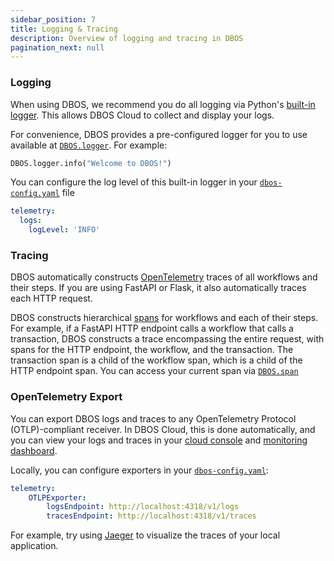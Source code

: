 ```yaml
---
sidebar_position: 7
title: Logging & Tracing
description: Overview of logging and tracing in DBOS
pagination_next: null
---
```


### Logging

When using DBOS, we recommend you do all logging via Python's [built-in logger](https://docs.python.org/3/library/logging.html).
This allows DBOS Cloud to collect and display your logs.

For convenience, DBOS provides a pre-configured logger for you to use available at [`DBOS.logger`](../reference/contexts.md#logger).
For example:

```python
DBOS.logger.info("Welcome to DBOS!")
```

You can configure the log level of this built-in logger in your [`dbos-config.yaml`](../reference/configuration.md) file

```yaml
telemetry:
  logs:
    logLevel: 'INFO'
```

### Tracing 

DBOS automatically constructs [OpenTelemetry](https://opentelemetry.io/) traces of all workflows and their steps.
If you are using FastAPI or Flask, it also automatically traces each HTTP request.

DBOS constructs hierarchical [spans](https://opentelemetry.io/docs/concepts/signals/traces/#spans) for workflows and each of their steps.
For example, if a FastAPI HTTP endpoint calls a workflow that calls a transaction, DBOS constructs a trace encompassing the entire request, with spans for the HTTP endpoint, the workflow, and the transaction.
The transaction span is a child of the workflow span, which is a child of the HTTP endpoint span.
You can access your current span via [`DBOS.span`](../reference/contexts.md#span)

### OpenTelemetry Export

You can export DBOS logs and traces to any OpenTelemetry Protocol (OTLP)-compliant receiver.
In DBOS Cloud, this is done automatically, and you can view your logs and traces in your [cloud console](https://console.dbos.dev) and [monitoring dashboard](../../cloud-tutorials/monitoring-dashboard.md).

Locally, you can configure exporters in your [`dbos-config.yaml`](../reference/configuration.md):

```yaml
telemetry:
    OTLPExporter:
        logsEndpoint: http://localhost:4318/v1/logs
        tracesEndpoint: http://localhost:4318/v1/traces
```

For example, try using [Jaeger](https://www.jaegertracing.io/docs/latest/getting-started/) to visualize the traces of your local application.